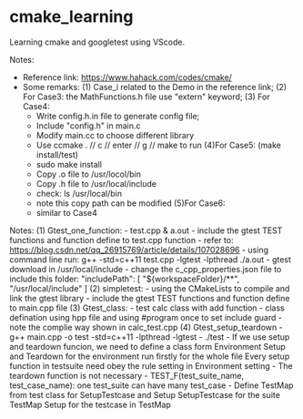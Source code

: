 # cmake_learning
Learning cmake and googletest using VScode. 


Notes:
- Reference link: https://www.hahack.com/codes/cmake/ 
- Some remarks:
(1) Case_i related to the Demo in the reference link;
(2) For Case3: the MathFunctions.h file use "extern" keyword;
(3) For Case4:
    - Write config.h.in file to generate config file;
    - Include "config.h" in main.c
    - Modify main.cc to choose different library
    - Use ccmake . // c // enter // g // make to run 
(4)For Case5: (make install/test)
    - sudo make install
    - Copy .o file to /usr/locol/bin
    - Copy .h file to /usr/local/include
    - check: ls /usr/local/bin
    - note this copy path can be modified
(5)For Case6: 
    - similar to Case4 

Notes:
(1) Gtest_one_function:
    - test.cpp & a.out
    - include the gtest TEST functions and function define to test.cpp function 
    - refer to: https://blog.csdn.net/qq_26915769/article/details/107028696
    - using command line run: 
       g++ -std=c++11 test.cpp -lgtest -lpthread 
       ./a.out
    - gtest download in /usr/local/include
    - change the c_cpp_properties.json file to include this folder:
        "includePath": [
                "${workspaceFolder}/**",
                "/usr/local/include"
        ]
(2) simpletest:
    - using the CMakeLists to compile and link the gtest library 
    - include the gtest TEST functions and function define to main.cpp file
(3) Gtest_class:
    - test calc class with add function 
    - class defination using hpp file and using #program once to set include guard
    - note the complie way shown in calc_test.cpp
(4) Gtest_setup_teardown
    - g++ main.cpp -o test -std=c++11 -lpthread -lgtest
    - ./test
    - If we use setup and teardown funcion, we need to define a class form Environment
      Setup and Teardown for the environment run firstly for the whole file
      Every setup function in testsuite need obey the rule setting in Environment setting 
    - The teardown function is not necessary 
    - TEST_F(test_suite_name, test_case_name): one test_suite can have many test_case
    - Define TestMap from test class for SetupTestcase and Setup
      SetupTestcase for the suite TestMap 
      Setup for the testcase in TestMap

    
     




